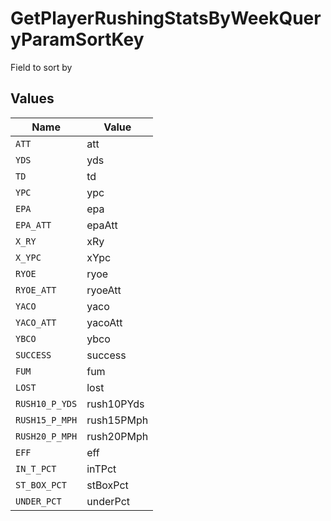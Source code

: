 # GetPlayerRushingStatsByWeekQueryParamSortKey

Field to sort by


## Values

| Name           | Value          |
| -------------- | -------------- |
| `ATT`          | att            |
| `YDS`          | yds            |
| `TD`           | td             |
| `YPC`          | ypc            |
| `EPA`          | epa            |
| `EPA_ATT`      | epaAtt         |
| `X_RY`         | xRy            |
| `X_YPC`        | xYpc           |
| `RYOE`         | ryoe           |
| `RYOE_ATT`     | ryoeAtt        |
| `YACO`         | yaco           |
| `YACO_ATT`     | yacoAtt        |
| `YBCO`         | ybco           |
| `SUCCESS`      | success        |
| `FUM`          | fum            |
| `LOST`         | lost           |
| `RUSH10_P_YDS` | rush10PYds     |
| `RUSH15_P_MPH` | rush15PMph     |
| `RUSH20_P_MPH` | rush20PMph     |
| `EFF`          | eff            |
| `IN_T_PCT`     | inTPct         |
| `ST_BOX_PCT`   | stBoxPct       |
| `UNDER_PCT`    | underPct       |